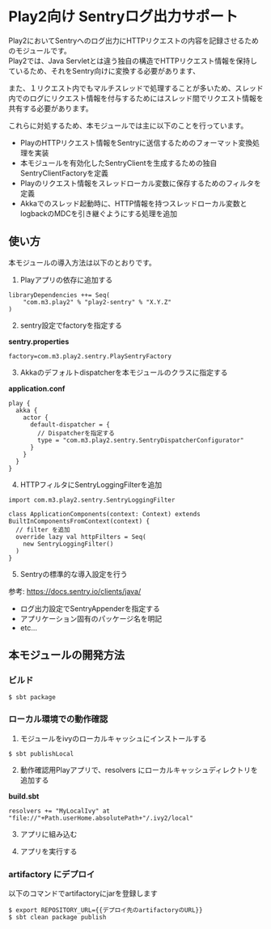Play2向け Sentryログ出力サポート
=====

Play2においてSentryへのログ出力にHTTPリクエストの内容を記録させるためのモジュールです。  
Play2では、Java Servletとは違う独自の構造でHTTPリクエスト情報を保持しているため、それをSentry向けに変換する必要があります、
  
また、１リクエスト内でもマルチスレッドで処理することが多いため、スレッド内でのログにリクエスト情報を付与するためにはスレッド間でリクエスト情報を共有する必要があります。

これらに対処するため、本モジュールでは主に以下のことを行っています。

  * PlayのHTTPリクエスト情報をSentryに送信するためのフォーマット変換処理を実装
  * 本モジュールを有効化したSentryClientを生成するための独自SentryClientFactoryを定義
  * Playのリクエスト情報をスレッドローカル変数に保存するためのフィルタを定義
  * Akkaでのスレッド起動時に、HTTP情報を持つスレッドローカル変数とlogbackのMDCを引き継ぐようにする処理を追加

使い方
----

本モジュールの導入方法は以下のとおりです。

1. Playアプリの依存に追加する

```
libraryDependencies ++= Seq(
    "com.m3.play2" % "play2-sentry" % "X.Y.Z"
)
```

2. sentry設定でfactoryを指定する

**sentry.properties**
```
factory=com.m3.play2.sentry.PlaySentryFactory
```

3. Akkaのデフォルトdispatcherを本モジュールのクラスに指定する

**application.conf**

```
play {
  akka {
    actor {
      default-dispatcher = {
        // Dispatcherを指定する
        type = "com.m3.play2.sentry.SentryDispatcherConfigurator"
      }
    }
  }
}
```

4. HTTPフィルタにSentryLoggingFilterを追加

```
import com.m3.play2.sentry.SentryLoggingFilter

class ApplicationComponents(context: Context) extends BuiltInComponentsFromContext(context) {
  // filter を追加
  override lazy val httpFilters = Seq(
    new SentryLoggingFilter()
  )
}
```

5. Sentryの標準的な導入設定を行う

参考: https://docs.sentry.io/clients/java/

   * ログ出力設定でSentryAppenderを指定する
   * アプリケーション固有のパッケージ名を明記
   * etc...


本モジュールの開発方法
----

### ビルド

```
$ sbt package
```

### ローカル環境での動作確認

1. モジュールをivyのローカルキャッシュにインストールする

```
$ sbt publishLocal
```

2. 動作確認用Playアプリで、resolvers にローカルキャッシュディレクトリを追加する

**build.sbt**

```
resolvers += "MyLocalIvy" at "file://"+Path.userHome.absolutePath+"/.ivy2/local"
```

3. アプリに組み込む

4. アプリを実行する


### artifactory にデプロイ

以下のコマンドでartifactoryにjarを登録します

```
$ export REPOSITORY_URL={{デプロイ先のartifactoryのURL}}
$ sbt clean package publish
```

